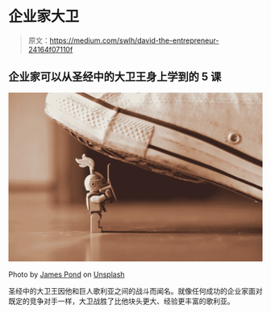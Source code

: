 # 企业家大卫

> 原文：<https://medium.com/swlh/david-the-entrepreneur-24164f07110f>

## 企业家可以从圣经中的大卫王身上学到的 5 课

![](img/8c5b2f2158deed59129f47ca35e4f246.png)

Photo by [James Pond](https://unsplash.com/photos/HUiSySuofY0?utm_source=unsplash&utm_medium=referral&utm_content=creditCopyText) on [Unsplash](https://unsplash.com/search/photos/goliath?utm_source=unsplash&utm_medium=referral&utm_content=creditCopyText)

圣经中的大卫王因他和巨人歌利亚之间的战斗而闻名。就像任何成功的企业家面对既定的竞争对手一样，大卫战胜了比他块头更大、经验更丰富的歌利亚。